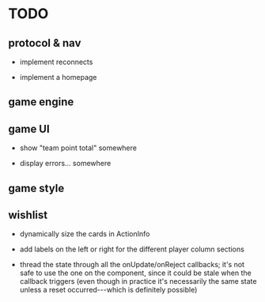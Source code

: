 # TODO

## protocol & nav

- implement reconnects

- implement a homepage

## game engine

## game UI

- show "team point total" somewhere

- display errors... somewhere

## game style

## wishlist

- dynamically size the cards in ActionInfo

- add labels on the left or right for the different player column sections

- thread the state through all the onUpdate/onReject callbacks; it's not safe
  to use the one on the component, since it could be stale when the callback
  triggers (even though in practice it's necessarily the same state unless a
  reset occurred---which is definitely possible)

